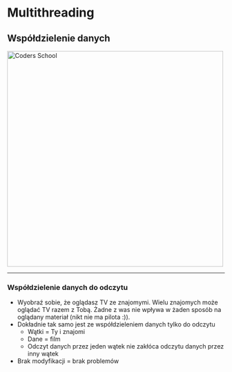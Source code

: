 <!-- .slide: data-background="#111111" -->

# Multithreading

## Współdzielenie danych

<a href="https://coders.school">
    <img width="500" data-src="../coders_school_logo.png" alt="Coders School" class="plain">
</a>

___

### Współdzielenie danych do odczytu

* <!-- .element: class="fragment fade-in" --> Wyobraź sobie, że oglądasz TV ze znajomymi. Wielu znajomych może oglądać TV razem z Tobą. Żadne z was nie wpływa w żaden sposób na oglądany materiał (nikt nie ma pilota :)).
* <!-- .element: class="fragment fade-in" --> Dokładnie tak samo jest ze współdzieleniem danych tylko do odczytu
    * <!-- .element: class="fragment fade-in" --> Wątki = Ty i znajomi
    * <!-- .element: class="fragment fade-in" --> Dane = film
    * <!-- .element: class="fragment fade-in" --> Odczyt danych przez jeden wątek nie zakłóca odczytu danych przez inny wątek
* <!-- .element: class="fragment fade-in" --> Brak modyfikacji = brak problemów
